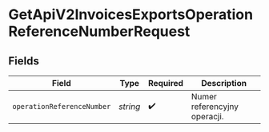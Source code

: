 # GetApiV2InvoicesExportsOperationReferenceNumberRequest


## Fields

| Field                        | Type                         | Required                     | Description                  |
| ---------------------------- | ---------------------------- | ---------------------------- | ---------------------------- |
| `operationReferenceNumber`   | *string*                     | :heavy_check_mark:           | Numer referencyjny operacji. |